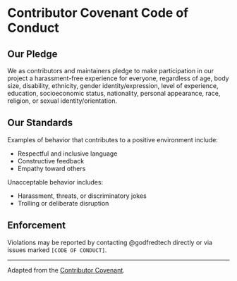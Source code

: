 # Contributor Covenant Code of Conduct

## Our Pledge

We as contributors and maintainers pledge to make participation in our project a harassment-free experience for everyone, regardless of age, body size, disability, ethnicity, gender identity/expression, level of experience, education, socioeconomic status, nationality, personal appearance, race, religion, or sexual identity/orientation.

## Our Standards

Examples of behavior that contributes to a positive environment include:
- Respectful and inclusive language
- Constructive feedback
- Empathy toward others

Unacceptable behavior includes:
- Harassment, threats, or discriminatory jokes
- Trolling or deliberate disruption

## Enforcement

Violations may be reported by contacting @godfredtech directly or via issues marked `[CODE OF CONDUCT]`.

---
Adapted from the [Contributor Covenant](https://www.contributor-covenant.org).
